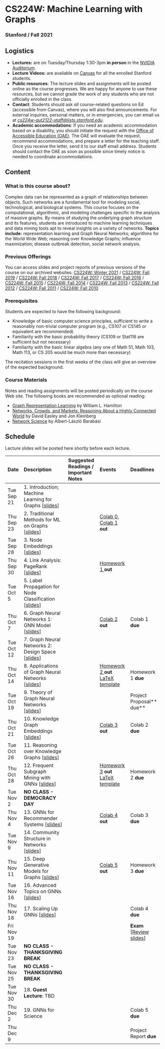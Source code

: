 # CS224W: Machine Learning with Graphs

### Stanford / Fall 2021

## Logistics

- **Lectures:** are on Tuesday/Thursday 1:30-3pm **in person** in the [NVIDIA Auditorium](https://campus-map.stanford.edu/?srch=NVIDIA+Auditorium).
- **Lecture Videos:** are available on [Canvas](https://canvas.stanford.edu/courses/144017/external_tools/3367) for all the enrolled Stanford students.
- **Public resources**: The lecture slides and assignments will be posted online as the course progresses. We are happy for anyone to use these resources, but we cannot grade the work of any students who are not officially enrolled in the class.
- **Contact**: Students should ask *all* course-related questions on Ed (accessible from Canvas), where you will also find announcements. For external inquiries, personal matters, or in emergencies, you can email us at *cs224w-aut2122-staff@lists.stanford.edu*.
- **Academic accommodations**: If you need an academic accommodation based on a disability, you should initiate the request with the [Office of Accessible Education (OAE)](https://oae.stanford.edu/accommodations/academic-accommodations). The OAE will evaluate the request, recommend accommodations, and prepare a letter for the teaching staff. Once you receive the letter, send it to our staff email address. Students should contact the OAE as soon as possible since timely notice is needed to coordinate accommodations.

## Content

###  What is this course about?

Complex data can be represented as a graph of relationships between objects. Such networks are a fundamental tool for modeling social, technological, and biological systems. This course focuses on the computational, algorithmic, and modeling challenges specific to the analysis of massive graphs. By means of studying the underlying graph structure and its features, students are introduced to machine learning techniques and data mining tools apt to reveal insights on a variety of networks.
**Topics include:** representation learning and Graph Neural Networks; algorithms for the World Wide Web; reasoning over Knowledge Graphs; influence maximization; disease outbreak detection, social network analysis.

###  Previous Offerings

You can access slides and project reports of previous versions of the course on our archived websites: [CS224W: Winter 2021](http://snap.stanford.edu/class/cs224w-2020) / [CS224W: Fall 2019](http://snap.stanford.edu/class/cs224w-2019) / [CS224W: Fall 2018](http://snap.stanford.edu/class/cs224w-2018) / [CS224W: Fall 2017](http://snap.stanford.edu/class/cs224w-2017) / [CS224W: Fall 2016](http://snap.stanford.edu/class/cs224w-2016) / [CS224W: Fall 2015](http://snap.stanford.edu/class/cs224w-2015) / [CS224W: Fall 2014](http://snap.stanford.edu/class/cs224w-2014) / [CS224W: Fall 2013](http://snap.stanford.edu/class/cs224w-2013) / [CS224W: Fall 2012](http://snap.stanford.edu/class/cs224w-2012) / [CS224W: Fall 2011](http://snap.stanford.edu/class/cs224w-2011) / [CS224W: Fall 2010](http://snap.stanford.edu/class/cs224w-2010)

###  Prerequisites

Students are expected to have the following background:

- Knowledge of basic computer science principles, sufficient to write a reasonably non-trivial computer program (e.g., CS107 or CS145 or equivalent are recommended)
- Familiarity with the basic probability theory (CS109 or Stat116 are sufficient but not necessary)
- Familiarity with the basic linear algebra (any one of Math 51, Math 103, Math 113, or CS 205 would be much more than necessary)

The recitation sessions in the first weeks of the class will give an overview of the expected background.

###  Course Materials

Notes and reading assignments will be posted periodically on the course Web site. The following books are recommended as optional reading:

- [Graph Representation Learning](https://www.cs.mcgill.ca/~wlh/grl_book/) by William L. Hamilton
- [Networks, Crowds, and Markets: Reasoning About a Highly Connected World](http://www.cs.cornell.edu/home/kleinber/networks-book/) by David Easley and Jon Kleinberg
- [Network Science](http://networksciencebook.com/) by Albert-László Barabási

## Schedule

Lecture slides will be posted here shortly before each lecture.

| Date       | Description                                                  | Suggested Readings / Important Notes | Events                                                       | Deadlines                                                    |
| :--------- | :----------------------------------------------------------- | :----------------------------------- | :----------------------------------------------------------- | :----------------------------------------------------------- |
| Tue Sep 21 | 1. Introduction; Machine Learning for Graphs [[slides](http://web.stanford.edu/class/cs224w/slides/01-intro.pdf)] |                                      |                                                              |                                                              |
| Thu Sep 23 | 2. Traditional Methods for ML on Graphs [[slides](http://web.stanford.edu/class/cs224w/slides/02-tradition-ml.pdf)] |                                      | [Colab 0](https://colab.research.google.com/drive/16tqEHKOLUgYvXKx1V3blfYGpQb1_09MG?usp=sharing), [Colab 1](https://colab.research.google.com/drive/1p2s0on6nibUYhJnONBWEAwpBlue37Tcc?usp=sharing) **out** |                                                              |
| Tue Sep 28 | 3. Node Embeddings [[slides](http://web.stanford.edu/class/cs224w/slides/03-nodeemb.pdf)] |                                      |                                                              |                                                              |
| Thu Sep 30 | 4. Link Analysis: PageRank [[slides](http://web.stanford.edu/class/cs224w/slides/04-pagerank.pdf)] |                                      | [Homework 1 ](http://web.stanford.edu/class/cs224w/homework/cs224w_hw1_fall_updated.pdf)**out** |                                                              |
| Tue Oct 5  | 5. Label Propagation for Node Classification [[slides](http://web.stanford.edu/class/cs224w/slides/05-message.pdf)] |                                      |                                                              |                                                              |
| Thu Oct 7  | 6. Graph Neural Networks 1: GNN Model [[slides](http://web.stanford.edu/class/cs224w/slides/06-GNN1.pdf)] |                                      | [Colab 2](https://colab.research.google.com/drive/1BRPw3WQjP8ANSFz-4Z1ldtNt9g7zm-bv?usp=sharing) **out** | Colab 1 **due**                                              |
| Tue Oct 12 | 7. Graph Neural Networks 2: Design Space [[slides](http://web.stanford.edu/class/cs224w/slides/07-GNN2.pdf)] |                                      |                                                              |                                                              |
| Thu Oct 14 | 8. Applications of Graph Neural Networks [[slides](http://web.stanford.edu/class/cs224w/slides/08-GNN-application.pdf)] |                                      | [Homework 2 ](http://web.stanford.edu/class/cs224w/homework/cs224w_hw2_fall_updated.pdf)**out** [LaTeX template](https://drive.google.com/file/d/10nfgROfq_4xH10sd5oCuT8P4peTaNnHJ/view?usp=sharing) | Homework 1 **due**                                           |
| Tue Oct 19 | 9. Theory of Graph Neural Networks [[slides](http://web.stanford.edu/class/cs224w/slides/09-theory.pdf)] |                                      |                                                              | Project Proposal** due**                                     |
| Thu Oct 21 | 10. Knowledge Graph Embeddings [[slides](http://web.stanford.edu/class/cs224w/slides/10-kg.pdf)] |                                      | [Colab 3](https://colab.research.google.com/drive/1bAvutxJhjMyNsbzlLuQybzn_DXM63CuE) **out** | Colab 2 **due**                                              |
| Tue Oct 26 | 11. Reasoning over Knowledge Graphs [[slides](http://web.stanford.edu/class/cs224w/slides/11-reasoning.pdf)] |                                      |                                                              |                                                              |
| Thu Oct 28 | 12. Frequent Subgraph Mining with GNNs [[slides](http://web.stanford.edu/class/cs224w/slides/12-motifs.pdf)] |                                      | [Homework 3](http://web.stanford.edu/class/cs224w/homework/cs224w_hw3_fall_updated.pdf) **out** [LaTeX template](http://web.stanford.edu/class/cs224w/homework/main.tex) | Homework 2 **due**                                           |
| Tue Nov 2  | **NO CLASS - DEMOCRACY DAY**                                 |                                      |                                                              |                                                              |
| Thu Nov 4  | 13. GNNs for Recommender Systems [[slides](http://web.stanford.edu/class/cs224w/slides/13-recsys.pdf)] |                                      | [Colab 4](https://colab.research.google.com/drive/1X4uOWv_xkefDu_h-pbJg-fEkMfR7NGz9?usp=sharing) **out** | Colab 3 **due**                                              |
| Tue Nov 9  | 14. Community Structure in Networks [[slides](http://web.stanford.edu/class/cs224w/slides/14-communities.pdf)] |                                      |                                                              |                                                              |
| Thu Nov 11 | 15. Deep Generative Models for Graphs [[slides](http://web.stanford.edu/class/cs224w/slides/15-deep-generation.pdf)] |                                      | [Colab 5](https://colab.research.google.com/drive/17Pe4o_oSsD2J-wTb_xGtYJQsyCawK6sJ?usp=sharing) **out** | Homework 3 **due**                                           |
| Tue Nov 16 | 16. Advanced Topics on GNNs [[slides](http://web.stanford.edu/class/cs224w/slides/16-advanced.pdf)] |                                      |                                                              |                                                              |
| Thu Nov 18 | 17. Scaling Up GNNs [[slides](http://web.stanford.edu/class/cs224w/slides/17-scalable.pdf)] |                                      |                                                              | Colab 4 **due**                                              |
| Fri Nov 19 |                                                              |                                      |                                                              | **Exam** [[Review slides](http://web.stanford.edu/class/cs224w/slides/Exam_Preparation.pdf)] |
| Tue Nov 23 | **NO CLASS - THANKSGIVING BREAK**                            |                                      |                                                              |                                                              |
| Tue Nov 25 | **NO CLASS - THANKSGIVING BREAK**                            |                                      |                                                              |                                                              |
| Tue Nov 30 | 18. **Guest Lecture**: TBD                                   |                                      |                                                              |                                                              |
| Thu Dec 2  | 19. GNNs for Science                                         |                                      |                                                              | Colab 5 **due**                                              |
| Thu Dec 9  |                                                              |                                      |                                                              | Project Report **due**                                       |